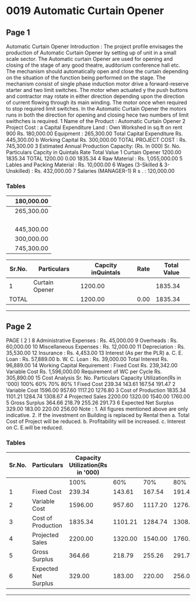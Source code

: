 # 0019 Automatic Curtain Opener

## Page 1

Automatic Curtain Opener Introduction : The project profile envisages the production of Automatic Curtain Opener by setting up of unit in a small scale sector. The Automatic curtain Opener are used for opening and closing of the stage of any good theatre, auditorium conference hall etc. The mechanism should automatically open and close the curtain depending on the situation of the function being performed on the stage. The mechanism consist of single phase induction motor drive a forward-reserve starter and two limit switches. The motor when actuated y the push buttons and contractor may rotate in either direction depending upon the direction of current flowing through its main winding. The motor once when required to stop required limit switches. In the Automatic Curtain Opener the motors runs in both the direction for opening and closing hece two numbers of limit swithches is required. 1 Name of the Product : Automatic Curtain Opener 2 Project Cost : a Capital Expenditure Land : Own Workshed in sq.ft on rent 900 Rs. 180,000.00 Equipment : 265,300.00 Total Capital Expenditure Rs. 445,300.00 b Working Capital Rs. 300,000.00 TOTAL PROJECT COST : Rs. 745,300.00 3 Estimated Annual Production Capacity: (Rs. In 000) Sr. No. Particulars Capcity in Quintals Rate Total Value 1 Curtain Opener 1200.00 1835.34 TOTAL 1200.00 0.00 1835.34 4 Raw Material : Rs. 1,055,000.00 5 Lables and Packing Material : Rs. 10,000.00 6 Wages (3-Skilled & 3- Unskilled) : Rs. 432,000.00 7 Salaries (MANAGER-1) R s . : 120,000.00

### Tables

|  | 180,000.00 |
|---|---|
|  | 265,300.00 |
|  |  |
|  |  |
|  |  |
|  |  |
|  | 445,300.00 |
|  | 300,000.00 |
|  | 745,300.00 |

| Sr.No. | Particulars | Capcity inQuintals | Rate | Total Value |
|---|---|---|---|---|
| 1 | Curtain Opener | 1200.00 |  | 1835.34 |
| TOTAL |  | 1200.00 | 0.00 | 1835.34 |

---

## Page 2

PAGE ( 2 ) 8 Administrative Expenses : Rs. 45,000.00 9 Overheads : Rs. 60,000.00 10 Miscellaneous Expenses : Rs. 12,000.00 11 Depreciation : Rs. 35,530.00 12 Insurance : Rs. 4,453.00 13 Interest (As per the PLR) a. C. E. Loan : Rs. 57,889.00 b. W. C. Loan : Rs. 39,000.00 Total Interest Rs. 96,889.00 14 Working Capital Requirement : Fixed Cost Rs. 239,342.00 Variable Cost Rs. 1,596,000.00 Requirement of WC per Cycle Rs. 305,890.00 15 Cost Analysis Sr. No. Particulars Capacity Utilization(Rs in '000) 100% 60% 70% 80% 1 Fixed Cost 239.34 143.61 167.54 191.47 2 Variable Cost 1596.00 957.60 1117.20 1276.80 3 Cost of Production 1835.34 1101.21 1284.74 1308.67 4 Projected Sales 2200.00 1320.00 1540.00 1760.00 5 Gross Surplus 364.66 218.79 255.26 291.73 6 Expected Net Surplus 329.00 183.00 220.00 256.00 Note : 1. All figures mentioned above are only indicative. 2. If the investment on Building is replaced by Rental then a. Total Cost of Project will be reduced. b. Profitability will be increased. c. Interest on C. E.will be reduced.

### Tables

| Sr.No. | Particulars | Capacity Utilization(Rs in '000) |  |  |  |
|---|---|---|---|---|---|
|  |  | 100% | 60% | 70% | 80% |
| 1 | Fixed Cost | 239.34 | 143.61 | 167.54 | 191.47 |
| 2 | Variable Cost | 1596.00 | 957.60 | 1117.20 | 1276.80 |
| 3 | Cost of Production | 1835.34 | 1101.21 | 1284.74 | 1308.67 |
| 4 | Projected Sales | 2200.00 | 1320.00 | 1540.00 | 1760.00 |
| 5 | Gross Surplus | 364.66 | 218.79 | 255.26 | 291.73 |
| 6 | Expected Net Surplus | 329.00 | 183.00 | 220.00 | 256.00 |

---
